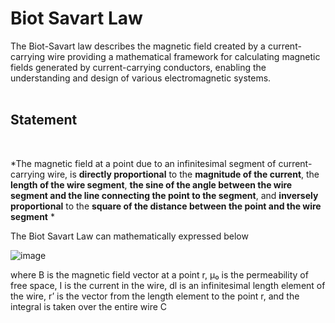 # Biot Savart Law # 

 The Biot-Savart law describes the magnetic field created by a current-carrying wire
 providing a mathematical framework for calculating magnetic fields generated by current-carrying conductors, 
 enabling the understanding and design of various electromagnetic systems.<br>
 <br>
 
 ## Statement ##  
 <br>
 
 *The magnetic field at a point due to an infinitesimal segment of current-carrying wire, 
 is **directly proportional** to the **magnitude of the current**, the **length of the wire segment**, 
 **the sine of the angle between the wire segment and the line connecting the point to the segment**, 
 and **inversely proportional** to the **square of the distance between the point and the wire segment** *
 
 The Biot Savart Law can mathematically expressed below
 
 
 ![image](https://github.com/Riddhiman2005/Visualizing-the-Magnetic-Field-of-a-current-using-the-Biot-Savart-law-/assets/130882317/7ce2a2fa-6cb1-4714-b695-027833575f8b)

 where B is the magnetic field vector at a point r, μ₀ is the permeability of free space, I is the current in the wire,
 dl is an infinitesimal length element of the wire, r’ is the vector from the length element to the point r, and the integral is taken over the entire wire C
